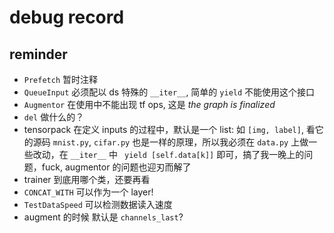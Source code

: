 # debug record

## reminder

- `Prefetch` 暂时注释
- `QueueInput` 必须配以 ds 特殊的 `__iter__`, 简单的 `yield` 不能使用这个接口
- `Augmentor` 在使用中不能出现 tf ops, 这是 _the graph is finalized_
- `del` 做什么的？
- tensorpack 在定义 inputs 的过程中，默认是一个 list: 如 `[img, label]`, 看它的源码 `mnist.py`, `cifar.py` 也是一样的原理，所以我必须在 `data.py` 上做一些改动，在 `__iter__` 中 ` yield [self.data[k]]` 即可，搞了我一晚上的问题，fuck, augmentor 的问题也迎刃而解了
- trainer 到底用哪个类，还要再看
- `CONCAT_WITH` 可以作为一个 layer!
- `TestDataSpeed` 可以检测数据读入速度
- augment 的时候 默认是 `channels_last`?